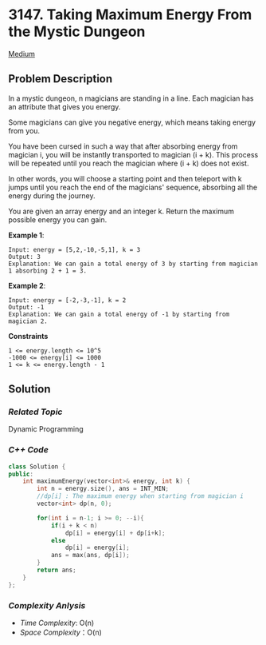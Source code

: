 # 3147. Taking Maximum Energy From the Mystic Dungeon
[Medium](https://leetcode.com/problems/taking-maximum-energy-from-the-mystic-dungeon/description/)

## Problem Description

In a mystic dungeon, n magicians are standing in a line. Each magician has an attribute that gives you energy.

Some magicians can give you negative energy, which means taking energy from you.

You have been cursed in such a way that after absorbing energy from magician i, you will be instantly transported to magician (i + k). This process will be repeated until you reach the magician where (i + k) does not exist.

In other words, you will choose a starting point and then teleport with k jumps until you reach the end of the magicians' sequence, absorbing all the energy during the journey.

You are given an array energy and an integer k. Return the maximum possible energy you can gain.


**Example 1**:
```
Input: energy = [5,2,-10,-5,1], k = 3
Output: 3
Explanation: We can gain a total energy of 3 by starting from magician 1 absorbing 2 + 1 = 3.
```
**Example 2**:
```
Input: energy = [-2,-3,-1], k = 2
Output: -1
Explanation: We can gain a total energy of -1 by starting from magician 2.
```

**Constraints**
```
1 <= energy.length <= 10^5
-1000 <= energy[i] <= 1000
1 <= k <= energy.length - 1
```

## Solution

### _Related Topic_
   Dynamic Programming

### _C++ Code_
```cpp
class Solution {
public:
    int maximumEnergy(vector<int>& energy, int k) {
        int n = energy.size(), ans = INT_MIN;
        //dp[i] : The maximum energy when starting from magician i
        vector<int> dp(n, 0);

        for(int i = n-1; i >= 0; --i){
            if(i + k < n)
                dp[i] = energy[i] + dp[i+k];
            else
                dp[i] = energy[i];
            ans = max(ans, dp[i]);
        }
        return ans;
    }
};
```

### _Complexity Anlysis_
- _Time Complexity_: O(n)
- _Space Complexity_：O(n)
